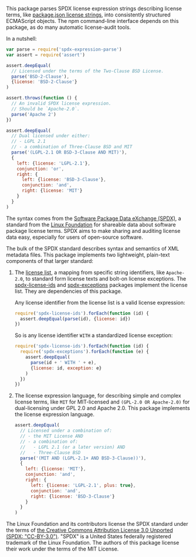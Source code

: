 This package parses SPDX license expression strings describing license terms, like [package.json license strings](https://docs.npmjs.com/files/package.json#license), into consistently structured ECMAScript objects.  The npm command-line interface depends on this package, as do many automatic license-audit tools.

In a nutshell:

```javascript
var parse = require('spdx-expression-parse')
var assert = require('assert')

assert.deepEqual(
  // Licensed under the terms of the Two-Clause BSD License.
  parse('BSD-2-Clause'),
  {license: 'BSD-2-Clause'}
)

assert.throws(function () {
  // An invalid SPDX license expression.
  // Should be `Apache-2.0`.
  parse('Apache 2')
})

assert.deepEqual(
  // Dual licensed under either:
  // - LGPL 2.1
  // - a combination of Three-Clause BSD and MIT
  parse('(LGPL-2.1 OR BSD-3-Clause AND MIT)'),
  {
    left: {license: 'LGPL-2.1'},
    conjunction: 'or',
    right: {
      left: {license: 'BSD-3-Clause'},
      conjunction: 'and',
      right: {license: 'MIT'}
    }
  }
)
```

The syntax comes from the [Software Package Data eXchange (SPDX)](https://spdx.org/), a standard from the [Linux Foundation](https://www.linuxfoundation.org) for shareable data about software package license terms.  SPDX aims to make sharing and auditing license data easy, especially for users of open-source software.

The bulk of the SPDX standard describes syntax and semantics of XML metadata files.  This package implements two lightweight, plain-text components of that larger standard:

1.  The [license list](https://spdx.org/licenses), a mapping from specific string identifiers, like `Apache-2.0`, to standard form license texts and bolt-on license exceptions.  The [spdx-license-ids](https://www.npmjs.com/package/spdx-exceptions) and [spdx-exceptions](https://www.npmjs.com/package/spdx-license-ids) packages implement the license list.  They are dependencies of this package.

    Any license identifier from the license list is a valid license expression:

    ```javascript
    require('spdx-license-ids').forEach(function (id) {
      assert.deepEqual(parse(id), {license: id})
    })
    ```

    So is any license identifier `WITH` a standardized license exception:

    ```javascript
    require('spdx-license-ids').forEach(function (id) {
      require('spdx-exceptions').forEach(function (e) {
        assert.deepEqual(
          parse(id + ' WITH ' + e),
          {license: id, exception: e}
        )
      })
    })
    ```

2.  The license expression language, for describing simple and complex license terms, like `MIT` for MIT-licensed and `(GPL-2.0 OR Apache-2.0)` for dual-licensing under GPL 2.0 and Apache 2.0.  This package implements the license expression language.

    ```javascript
    assert.deepEqual(
      // Licensed under a combination of:
      // - the MIT License AND
      // - a combination of:
      //   - LGPL 2.1 (or a later version) AND
      //   - Three-Clause BSD
      parse('(MIT AND (LGPL-2.1+ AND BSD-3-Clause))'),
      {
        left: {license: 'MIT'},
        conjunction: 'and',
        right: {
          left: {license: 'LGPL-2.1', plus: true},
          conjunction: 'and',
          right: {license: 'BSD-3-Clause'}
        }
      }
    )
    ```

The Linux Foundation and its contributors license the SPDX standard under the terms of [the Creative Commons Attribution License 3.0 Unported (SPDX: "CC-BY-3.0")](http://spdx.org/licenses/CC-BY-3.0).  "SPDX" is a United States federally registered trademark of the Linux Foundation.  The authors of this package license their work under the terms of the MIT License.
